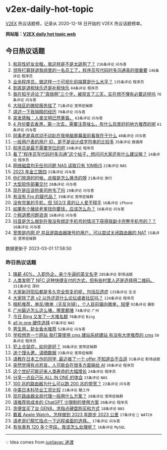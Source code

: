 # v2ex-daily-hot-topic

[V2EX](https://www.v2ex.com/) 热议话题榜，记录从 2020-12-18 日开始的 V2EX 热议话题榜单。

**网站版：[V2EX daily hot topic web](https://boojack.github.io/v2ex-daily-hot-topic-web/)**

## 今日热议话题

<!-- TODAY BEGIN -->

1. [和异性好友合租，我这样是不是太舔狗了？](https://www.v2ex.com/t/920116) `216条评论` `问与答`
1. [领导打算辞退我组里的一名员工了，程序员写代码时多沟通真的很重要](https://www.v2ex.com/t/920072) `146条评论` `程序员`
1. [业余程序员，做这样一个可视化前端算是什么水平？](https://www.v2ex.com/t/920089) `135条评论` `程序员`
1. [到底是退税快乐还是补税快乐](https://www.v2ex.com/t/920067) `84条评论` `程序员`
1. [我在知乎评论了“真贱啊”三个字，被禁言了三天，实在想不懂有必要这样吗](https://www.v2ex.com/t/920128) `76条评论` `问与答`
1. [大陆区的微软服务挂了](https://www.v2ex.com/t/920153) `71条评论` `宽带症候群`
1. [讲述一下我捐精的经历](https://www.v2ex.com/t/920174) `70条评论` `问与答`
1. [突发感触：人类文明已然黄昏。](https://www.v2ex.com/t/920114) `63条评论` `问与答`
1. [4 月份要去香港，第一次去，需要注意啥么，有什么风景好的地方推荐的呢](https://www.v2ex.com/t/920148) `61条评论` `问与答`
1. [同事老是喜欢动不动趴在我电脑屏幕面前看我在干什么](https://www.v2ex.com/t/920201) `40条评论` `问与答`
1. [一般用户表的用户 ID，是不是设计成字符串的比较多](https://www.v2ex.com/t/920125) `35条评论` `数据库`
1. [程序员是最不需要学位的吧](https://www.v2ex.com/t/920179) `24条评论` `程序员`
1. [看了“程序员写代码时多沟通”这个帖子，想问问大家还有什么建议嘛？](https://www.v2ex.com/t/920115) `24条评论` `程序员`
1. [网络磁盘均无任何问题 NAS 读取只有 10MB/S](https://www.v2ex.com/t/920286) `22条评论` `NAS`
1. [2023 年金三银四](https://www.v2ex.com/t/920127) `22条评论` `问与答`
1. [你们旅游的时候，衣服是怎么换洗的呀](https://www.v2ex.com/t/920131) `21条评论` `旅行`
1. [大型软件部署交付](https://www.v2ex.com/t/920110) `20条评论` `问与答`
1. [现在是应该抢奥司他韦了吗](https://www.v2ex.com/t/920087) `19条评论` `问与答`
1. [有没有 Frp 的替代品？](https://www.v2ex.com/t/920025) `19条评论` `宽带症候群`
1. [没有完美的手机，但 SE2/3 真的让人爱不释手](https://www.v2ex.com/t/920168) `16条评论` `iPhone`
1. [如果有个赌徒老爹找你要钱，应该怎么办？](https://www.v2ex.com/t/920152) `16条评论` `问与答`
1. [个税退费问题咨询](https://www.v2ex.com/t/920071) `16条评论` `问与答`
1. [抖音是怎么做到在我没有绑定手机号的情况下获得我副卡完整手机号的？？](https://www.v2ex.com/t/920065) `16条评论` `问与答`
1. [宽带是内网 IP 并且是路由器拨号的用户，可以尝试关闭路由器的 NAT](https://www.v2ex.com/t/920289) `15条评论` `宽带症候群`

数据更新于 2023-03-01 17:58:50

<!-- TODAY END -->

### 昨日热议话题

<!-- YESTERDAY BEGIN -->

1. [降薪 40%，入职外企，来个牛逼的英文名字](https://www.v2ex.com/t/919735) `285条评论` `职场话题`
1. [人类发明了 NFC 这种快捷支付的方式，但有些村里人还是选择用二维码。](https://www.v2ex.com/t/919692) `151条评论` `深圳`
1. [大家新冠阳后都是多久完全恢复的呢，包括后遗症](https://www.v2ex.com/t/919730) `133条评论` `生活`
1. [大家除了逛 v2 以外还逛什么论坛或者社区吗？](https://www.v2ex.com/t/919822) `124条评论` `程序员`
1. [相机推荐，单反/微单（无反光镜），个人目前偏向微单，轻便](https://www.v2ex.com/t/919718) `92条评论` `摄影`
1. [广州最近怎么这么堵，哪里都堵](https://www.v2ex.com/t/919706) `74条评论` `广州`
1. [今日 Bing 又发了一大堆名额](https://www.v2ex.com/t/919767) `70条评论` `Bing`
1. [all in one 硬件选择](https://www.v2ex.com/t/919693) `67条评论` `NAS`
1. [男生用，斩女香水推荐](https://www.v2ex.com/t/919717) `52条评论` `问与答`
1. [学校想弄一个网站 我打算使用 cms 建站系统建站 有没有大佬推荐的 cms](https://www.v2ex.com/t/919707) `50条评论` `程序员`
1. [犯上仓鼠症，如何是好？](https://www.v2ex.com/t/919864) `38条评论` `宽带症候群`
1. [送个馒头邀，请晒数据](https://www.v2ex.com/t/919736) `33条评论` `宽带症候群`
1. [请教在日本工作的同学, 最近接了一个 offer 不知道合不合适](https://www.v2ex.com/t/919888) `31条评论` `职场话题`
1. [突然觉得有点悲哀，人可能会在很多方面输给 AI](https://www.v2ex.com/t/920004) `30条评论` `程序员`
1. [这个世纪可能迎来人类寿命的大幅增长](https://www.v2ex.com/t/919858) `24条评论` `程序员`
1. [分享一点自己玩 ALL IN ONE 的体会](https://www.v2ex.com/t/919753) `23条评论` `NAS`
1. [100 兆的路由器为什么可以跑 200 兆的带宽？](https://www.v2ex.com/t/919885) `22条评论` `问与答`
1. [中美日本科毕业工资比较](https://www.v2ex.com/t/919797) `21条评论` `酷工作`
1. [现在路由器全局代理一般用什么方案？](https://www.v2ex.com/t/919709) `20条评论` `宽带症候群`
1. [请推荐低成本的 ChatGPT 少限制的使用方案](https://www.v2ex.com/t/919703) `20条评论` `程序员`
1. [贪便宜买了台 GEN8，求指点硬盘购买和方式](https://www.v2ex.com/t/919875) `18条评论` `NAS`
1. [戴着 Apple Watch，怎样做到 2023 年跑步 2023 公里](https://www.v2ex.com/t/919780) `17条评论` ` WATCH`
1. [请老哥们帮忙指点一下远程桌面的选择。](https://www.v2ex.com/t/919762) `17条评论` `问与答`
1. [有张表有 120 多个字段，我该怎么处理呢？](https://www.v2ex.com/t/919831) `16条评论` `MySQL`

<!-- YESTERDAY END -->

---

💡 Idea comes from [justjavac 迷渡](https://github.com/justjavac/)
